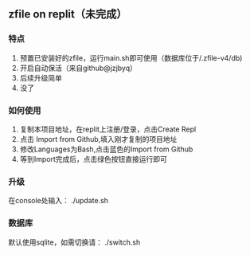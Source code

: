 ## zfile on replit（未完成）

### 特点
1. 预置已安装好的zfile，运行main.sh即可使用（数据库位于/.zfile-v4/db)
2. 开启自动保活（来自github@jzjbyq）
3. 后续升级简单
4. 没了

### 如何使用
1. 复制本项目地址，在replit上注册/登录，点击Create Repl
2. 点击 Import from Github,填入刚才复制的项目地址
3. 修改Languages为Bash,点击蓝色的Import from Github
4. 等到Import完成后，点击绿色按钮直接运行即可

### 升级
在console处输入：
 ./update.sh

### 数据库
 默认使用sqlite，如需切换请：
 ./switch.sh